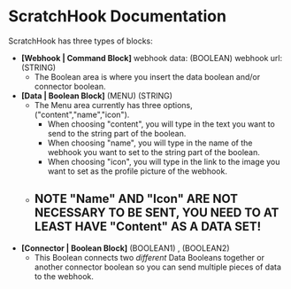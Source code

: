 # ScratchHook Documentation
ScratchHook has three types of blocks:
 - **[Webhook | Command Block]** webhook data: (BOOLEAN) webhook url: (STRING)
    - The Boolean area is where you insert the data boolean and/or connector boolean.
 - **[Data | Boolean Block]** (MENU) (STRING)
    - The Menu area currently has three options, ("content","name","icon").
        - When choosing "content", you will type in the text you want to send to the string part of the boolean.
        - When choosing "name", you will type in the name of the webhook you want to set to the string part of the boolean.
        - When choosing "icon", you will type in the link to the image you want to set as the profile picture of the webhook.
    - ## **NOTE "Name" AND "Icon" ARE NOT NECESSARY TO BE SENT, YOU NEED TO AT LEAST HAVE "Content" AS A DATA SET!**
 - **[Connector | Boolean Block]** (BOOLEAN1) , (BOOLEAN2)
    - This Boolean connects two *different* Data Booleans together or another connector boolean so you can send multiple pieces of data to the webhook.